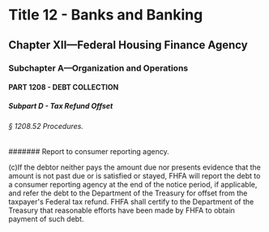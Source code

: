 
# Title 12 - Banks and Banking
## Chapter XII—Federal Housing Finance Agency
### Subchapter A—Organization and Operations
#### PART 1208 - DEBT COLLECTION
##### Subpart D - Tax Refund Offset
###### § 1208.52 Procedures.
####### Report to consumer reporting agency.

(c)If the debtor neither pays the amount due nor presents evidence that the amount is not past due or is satisfied or stayed, FHFA will report the debt to a consumer reporting agency at the end of the notice period, if applicable, and refer the debt to the Department of the Treasury for offset from the taxpayer's Federal tax refund. FHFA shall certify to the Department of the Treasury that reasonable efforts have been made by FHFA to obtain payment of such debt.
